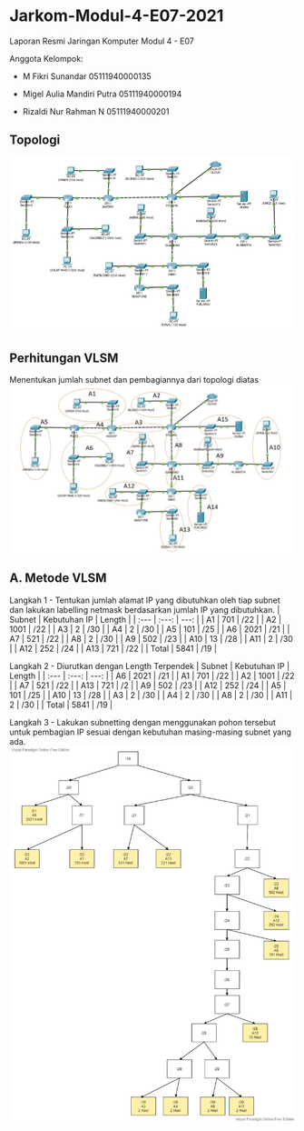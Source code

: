 # Jarkom-Modul-4-E07-2021
Laporan Resmi Jaringan Komputer Modul 4 - E07

Anggota Kelompok:

- M Fikri Sunandar 05111940000135

- Migel Aulia Mandiri Putra 05111940000194

- Rizaldi Nur Rahman N 05111940000201


## Topologi
![alt text](https://github.com/migellamp/Jarkom-Modul-4-E07-2021/blob/main/images/topologi.jpg) <br />

## Perhitungan VLSM
Menentukan jumlah subnet dan pembagiannya dari topologi diatas
![alt text](https://github.com/migellamp/Jarkom-Modul-4-E07-2021/blob/main/images/subnet.jpg) <br />

## A. Metode VLSM
Langkah 1 - Tentukan jumlah alamat IP yang dibutuhkan oleh tiap subnet dan lakukan labelling netmask berdasarkan jumlah IP yang dibutuhkan.
| Subnet | Kebutuhan IP | Length |
| :---   |    :---:     |  ---:  |
|   A1   |    701    |  /22  |
|   A2   |    1001    |  /22  |
|   A3   |    2    |  /30  |
|   A4   |    2    |  /30  |
|   A5   |    101    |  /25  |
|   A6   |    2021   |  /21  |
|   A7   |    521    |  /22  |
|   A8   |    2   |  /30  |
|   A9   |    502   |  /23  |
|   A10   |    13    |  /28  |
|   A11  |   2   |  /30  |
|   A12   |    252    |  /24  |
|   A13   |    721    |  /22  |
|   Total  |    5841    |  /19 |

Langkah 2 - Diurutkan dengan Length Terpendek
| Subnet | Kebutuhan IP | Length |
| :---   |    :---:     |  ---:  |
|   A6   |    2021    |  /21  |
|   A1   |    701    |  /22  |
|   A2   |    1001    |  /22  |
|   A7   |    521    |  /22  |
|   A13   |    721    |  /2  |
|   A9  |    502   |  /23  |
|   A12   |    252    |  /24  |
|   A5  |    101   |  /25  |
|   A10   |    13   |  /28  |
|   A3   |    2    |  /30  |
|   A4  |   2   |  /30  |
|   A8   |    2    |  /30  |
|   A11   |    2    |  /30  |
|   Total  |    5841    |  /19 |

Langkah 3 - Lakukan subnetting dengan menggunakan pohon tersebut untuk pembagian IP sesuai dengan kebutuhan masing-masing subnet yang ada.
![alt text](https://github.com/migellamp/Jarkom-Modul-4-E07-2021/blob/main/images/tree.jpg) <br />
